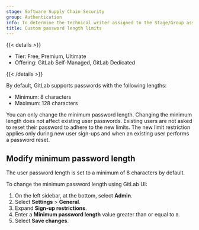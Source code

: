 ```yaml
---
stage: Software Supply Chain Security
group: Authentication
info: To determine the technical writer assigned to the Stage/Group associated with this page, see https://handbook.gitlab.com/handbook/product/ux/technical-writing/#assignments
title: Custom password length limits
---
```


{{< details >}}

- Tier: Free, Premium, Ultimate
- Offering: GitLab Self-Managed, GitLab Dedicated

{{< /details >}}

By default, GitLab supports passwords with the following lengths:

- Minimum: 8 characters
- Maximum: 128 characters

You can only change the minimum password length. Changing the minimum length does not affect existing user passwords.
Existing users are not asked to reset their password to adhere to the new limits. The new limit restriction applies only
during new user sign-ups and when an existing user performs a password reset.

## Modify minimum password length

The user password length is set to a minimum of 8 characters by default.

To change the minimum password length using GitLab UI:

1. On the left sidebar, at the bottom, select **Admin**.
1. Select **Settings** > **General**.
1. Expand **Sign-up restrictions**.
1. Enter a **Minimum password length** value greater than or equal to `8`.
1. Select **Save changes**.
